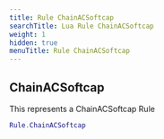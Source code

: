 ```yaml
---
title: Rule ChainACSoftcap
searchTitle: Lua Rule ChainACSoftcap
weight: 1
hidden: true
menuTitle: Rule ChainACSoftcap
---
```

## ChainACSoftcap

This represents a ChainACSoftcap Rule
```lua
Rule.ChainACSoftcap
```